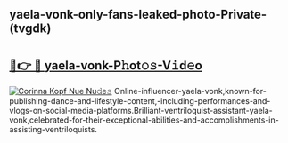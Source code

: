 ## yaela-vonk-only-fans​-leaked-photo​-Private-(tvgdk)


# <h2><a href="https://mediaupload.pro?title=yaela-vonk&ref=git">🔗👉 🔴 yaela-vonk-P𝚑ot𝚘𝚜-V𝚒d𝚎o</a></h2>

[![Corinna Kopf Nue Nu𝚍e𝚜](https://i.imgur.com/0qMVB7G.gif)](https://mediaupload.pro?title=yaela-vonk&ref=git)
Online-influencer-yaela-vonk,known-for-publishing-dance-and-lifestyle-content,-including-performances-and-vlogs-on-social-media-platforms.Brilliant-ventriloquist-assistant-yaela-vonk,celebrated-for-their-exceptional-abilities-and-accomplishments-in-assisting-ventriloquists.  